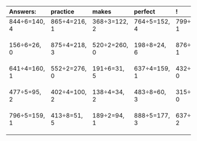 | Answers: | practice | makes | perfect | ! |
| :--- | :--- | :--- | :--- | :--- |
| 844÷6=140, 4 | 865÷4=216, 1 | 368÷3=122, 2 | 764÷5=152, 4 | 799÷7=114, 1 | 
|   |   |   |   |   | 
|   |   |   |   |   | 
|   |   |   |   |   | 
| 156÷6=26, 0 | 875÷4=218, 3 | 520÷2=260, 0 | 198÷8=24, 6 | 876÷5=175, 1 | 
|   |   |   |   |   | 
|   |   |   |   |   | 
|   |   |   |   |   | 
| 641÷4=160, 1 | 552÷2=276, 0 | 191÷6=31, 5 | 637÷4=159, 1 | 432÷2=216, 0 | 
|   |   |   |   |   | 
|   |   |   |   |   | 
|   |   |   |   |   | 
| 477÷5=95, 2 | 402÷4=100, 2 | 138÷4=34, 2 | 483÷8=60, 3 | 315÷3=105, 0 | 
|   |   |   |   |   | 
|   |   |   |   |   | 
|   |   |   |   |   | 
| 796÷5=159, 1 | 413÷8=51, 5 | 189÷2=94, 1 | 888÷5=177, 3 | 637÷5=127, 2 | 
|   |   |   |   |   | 
|   |   |   |   |   | 
|   |   |   |   |   | 
